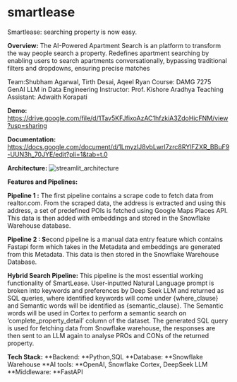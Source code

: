 

# smartlease
Smartlease: searching property is now easy.

**Overview:** The AI-Powered Apartment Search is an platform to transform the way people search a property.
Redefines apartment searching by enabling users to search apartments conversationally, bypassing traditional filters and dropdowns, ensuring precise matches

Team:Shubham Agarwal, Tirth Desai, Aqeel Ryan
Course: DAMG 7275 GenAI LLM in Data Engineering
Instructor: Prof. Kishore Aradhya
Teaching Assistant: Adwaith Korapati

**Demo:** https://drive.google.com/file/d/1Tav5KFJfixoAzAC1hfzkiA3ZdoHicFNM/view?usp=sharing

**Documentation:** https://docs.google.com/document/d/1LmyzlJ8vbLwrl7zrc8RYlFZXR_BBuF9-UUN3h_70JYE/edit?pli=1&tab=t.0

**Architecture:**
![streamlit_architecture](https://github.com/user-attachments/assets/ec79b88e-e2bb-41f4-a721-14d98d38c10b)

**Features and Pipelines:**

**Pipeline 1 :**
The first pipeline contains a scrape code to fetch data from realtor.com. From the scraped data, the address is extracted and using this address, a set of predefined POIs is fetched using Google Maps Places API. This data is then added with embeddings and stored in the Snowflake Warehouse database.

**Pipeline 2 : S**econd pipeline is a manual data entry feature which contains Fastapi form which takes in the Metadata and embeddings are generated from this Metadata. This data is then stored in the Snowflake Warehouse Database.

**Hybrid Search Pipeline:** This pipeline is the most essential working functionality of SmartLease. User-inputted Natural Language prompt is broken into keywords and preferences by Deep Seek LLM and returned as SQL queries, where identified keywords will come under {where_clause} and Semantic words will be identified as {semantic_clause}. The Semantic words will be used in Cortex to perform a semantic search on ‘complete_property_detail’ column of the dataset. The generated SQL query is used for fetching data from Snowflake warehouse, the responses are then sent to an LLM again to analyse PROs and CONs of the returned property.

**Tech Stack:**
**Backend: **Python,SQL
**Database: **Snowflake Warehouse
**AI tools: **OpenAI, Snowflake Cortex, DeepSeek LLM
**Middleware: **FastAPI
